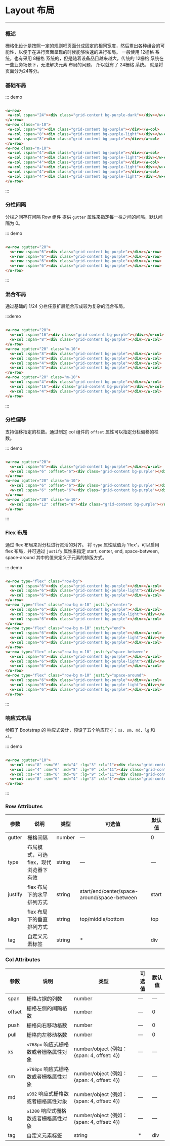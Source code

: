 # Layout 布局
----

### 概述
栅格化设计是按照一定的规则吧页面分成固定的相同宽度，然后累出各种组合的可能性，以便于在进行页面呈现的时候能够快速的进行布局。
一般使用 12栅格 系统，也有采用 8栅格 系统的，但是随着设备品目越来越大，传统的 12栅格 系统在一些业务场景下，无法解决元素
布局的问题， 所以就有了 24栅格 系统。 就是将页面分为24等分。

### 基础布局

<div class="demo-block">
  <w-row>
    <w-col :span="24"><div class="grid-content bg-purple-dark"></div></w-col>
  </w-row>
  <w-row class="m-10">
    <w-col :span="8"><div class="grid-content bg-purple"></div></w-col>
    <w-col :span="8"><div class="grid-content bg-purple-light"></div></w-col>
    <w-col :span="8"><div class="grid-content bg-purple"></div></w-col>
  </w-row>
   <w-row class="m-10">
     <w-col :span="4"><div class="grid-content bg-purple"></div></w-col>
     <w-col :span="4"><div class="grid-content bg-purple-light"></div></w-col>
     <w-col :span="4"><div class="grid-content bg-purple"></div></w-col>
     <w-col :span="4"><div class="grid-content bg-purple-light"></div></w-col>
     <w-col :span="4"><div class="grid-content bg-purple"></div></w-col>
     <w-col :span="4"><div class="grid-content bg-purple-light"></div></w-col>
   </w-row>
</div>


::: demo
```html

<w-row>
 <w-col :span="24"><div class="grid-content bg-purple-dark"></div></w-col>
</w-row>
<w-row class="m-10">
 <w-col :span="8"><div class="grid-content bg-purple"></div></w-col>
 <w-col :span="8"><div class="grid-content bg-purple-light"></div></w-col>
 <w-col :span="8"><div class="grid-content bg-purple"></div></w-col>
</w-row>
<w-row class="m-10">
 <w-col :span="4"><div class="grid-content bg-purple"></div></w-col>
 <w-col :span="4"><div class="grid-content bg-purple-light"></div></w-col>
 <w-col :span="4"><div class="grid-content bg-purple"></div></w-col>
 <w-col :span="4"><div class="grid-content bg-purple-light"></div></w-col>
 <w-col :span="4"><div class="grid-content bg-purple"></div></w-col>
 <w-col :span="4"><div class="grid-content bg-purple-light"></div></w-col>
</w-row>

```
:::


### 分栏间隔

分栏之间存在间隔
Row 组件 提供 ```gutter``` 属性来指定每一栏之间的间隔，默认间隔为 0。

<div class = "demo-block">
  <w-row :gutter="20">
    <w-col :span="6"><div class="grid-content bg-purple"></div></w-col>
    <w-col :span="6"><div class="grid-content bg-purple"></div></w-col>
    <w-col :span="6"><div class="grid-content bg-purple"></div></w-col>
    <w-col :span="6"><div class="grid-content bg-purple"></div></w-col>
  <w-row>
</div>

::: demo

```html

<w-row :gutter="20">
  <w-row :span="6"><div class="grid-content bg-purple"></div></w-row>
  <w-row :span="6"><div class="grid-content bg-purple"></div></w-row>
  <w-row :span="6"><div class="grid-content bg-purple"></div></w-row>
  <w-row :span="6"><div class="grid-content bg-purple"></div></w-row>
</w-row>

```

:::

### 混合布局

通过基础的 1/24 分栏任意扩展组合形成较为复杂的混合布局。

<div class="demo-block">
  <w-row :gutter="20">
    <w-col :span="16"><div class="grid-content bg-purple"></div></w-col>
    <w-col :span="8"><div class="grid-content bg-purple"></div></w-col>
  </w-row>
  <w-row :gutter="20" class="m-10">
    <w-col :span="8"><div class="grid-content bg-purple"></div></w-col>
    <w-col :span="8"><div class="grid-content bg-purple"></div></w-col>
    <w-col :span="4"><div class="grid-content bg-purple"></div></w-col>
    <w-col :span="4"><div class="grid-content bg-purple"></div></w-col>
  </w-row>
  <w-row :gutter="20" class="m-10">
    <w-col :span="4"><div class="grid-content bg-purple"></div></w-col>
    <w-col :span="16"><div class="grid-content bg-purple"></div></w-col>
    <w-col :span="4"><div class="grid-content bg-purple"></div></w-col>
  </w-row>
</div>

:::demo

```html

<w-row :gutter="20">
  <w-col :span="16"><div class="grid-content bg-purple"></div></w-col>
  <w-col :span="8"><div class="grid-content bg-purple"></div></w-col>
</w-row>
<w-row :gutter="20" class="m-10">
  <w-col :span="8"><div class="grid-content bg-purple"></div></w-col>
  <w-col :span="8"><div class="grid-content bg-purple"></div></w-col>
  <w-col :span="4"><div class="grid-content bg-purple"></div></w-col>
  <w-col :span="4"><div class="grid-content bg-purple"></div></w-col>
</w-row>
<w-row :gutter="20" class="m-10">
  <w-col :span="4"><div class="grid-content bg-purple"></div></w-col>
  <w-col :span="16"><div class="grid-content bg-purple"></div></w-col>
  <w-col :span="4"><div class="grid-content bg-purple"></div></w-col>
</w-row>

```

:::

### 分栏偏移

支持偏移指定的栏数。通过制定 col 组件的 ```offset``` 属性可以指定分栏偏移的栏数。

<div class="demo-block">
  <w-row :gutter="20">
    <w-col :span="6"><div class="grid-content bg-purple"></div></w-col>
    <w-col :span="6" :offset="6"><div class="grid-content bg-purple"></div></w-col>
  </w-row>
  <w-row :gutter="20" class="m-10">
    <w-col :span="6" :offset="6"><div class="grid-content bg-purple"></div></w-col>
    <w-col :span="6" :offset="6"><div class="grid-content bg-purple"></div></w-col>
  </w-row>
  <w-row :gutter="20" class="m-10">
    <w-col :span="12" :offset="6"><div class="grid-content bg-purple"></div></w-col>
  </w-row>
</div>

::: demo

```html

<w-row :gutter="20">
  <w-col :span="6"><div class="grid-content bg-purple"></div></w-col>
  <w-col :span="6" :offset="6"><div class="grid-content bg-purple"></div></w-col>
</w-row>
<w-row :gutter="20" class="m-10">
  <w-col :span="6" :offset="6"><div class="grid-content bg-purple"></div></w-col>
  <w-col :span="6" :offset="6"><div class="grid-content bg-purple"></div></w-col>
</w-row>
<w-row :gutter="20" class="m-10">
  <w-col :span="12" :offset="6"><div class="grid-content bg-purple"></div></w-col>
</w-row>

```

:::

### Flex 布局

通过 flex 布局来对分栏进行灵活的对齐。
将 ```type``` 属性赋值为 'flex'，可以启用 flex 布局，并可通过 ```justify``` 属性来指定 start, center, end, space-between, space-around 其中的值来定义子元素的排版方式。
<div class="demo-block">
  <w-row type="flex" class="row-bg">
    <w-col :span="6"><div class="grid-content bg-purple"></div></w-col>
    <w-col :span="6"><div class="grid-content bg-purple-light"></div></w-col>
    <w-col :span="6"><div class="grid-content bg-purple"></div></w-col>
  </w-row>
  <w-row type="flex" class="row-bg m-10" justify="center">
    <w-col :span="6"><div class="grid-content bg-purple"></div></w-col>
    <w-col :span="6"><div class="grid-content bg-purple-light"></div></w-col>
    <w-col :span="6"><div class="grid-content bg-purple"></div></w-col>
  </w-row>
  <w-row type="flex" class="row-bg m-10" justify="end">
    <w-col :span="6"><div class="grid-content bg-purple"></div></w-col>
    <w-col :span="6"><div class="grid-content bg-purple-light"></div></w-col>
    <w-col :span="6"><div class="grid-content bg-purple"></div></w-col>
  </w-row>
  <w-row type="flex" class="row-bg m-10" justify="space-between">
    <w-col :span="6"><div class="grid-content bg-purple"></div></w-col>
    <w-col :span="6"><div class="grid-content bg-purple-light"></div></w-col>
    <w-col :span="6"><div class="grid-content bg-purple"></div></w-col>
  </w-row>
  <w-row type="flex" class="row-bg m-10" justify="space-around">
    <w-col :span="6"><div class="grid-content bg-purple"></div></w-col>
    <w-col :span="6"><div class="grid-content bg-purple-light"></div></w-col>
    <w-col :span="6"><div class="grid-content bg-purple"></div></w-col>
  </w-row>
</div>

::: demo

```html

<w-row type="flex" class="row-bg">
  <w-col :span="6"><div class="grid-content bg-purple"></div></w-col>
  <w-col :span="6"><div class="grid-content bg-purple-light"></div></w-col>
  <w-col :span="6"><div class="grid-content bg-purple"></div></w-col>
</w-row>
<w-row type="flex" class="row-bg m-10" justify="center">
  <w-col :span="6"><div class="grid-content bg-purple"></div></w-col>
  <w-col :span="6"><div class="grid-content bg-purple-light"></div></w-col>
  <w-col :span="6"><div class="grid-content bg-purple"></div></w-col>
</w-row>
<w-row type="flex" class="row-bg m-10" justify="end">
  <w-col :span="6"><div class="grid-content bg-purple"></div></w-col>
  <w-col :span="6"><div class="grid-content bg-purple-light"></div></w-col>
  <w-col :span="6"><div class="grid-content bg-purple"></div></w-col>
</w-row>
<w-row type="flex" class="row-bg m-10" justify="space-between">
  <w-col :span="6"><div class="grid-content bg-purple"></div></w-col>
  <w-col :span="6"><div class="grid-content bg-purple-light"></div></w-col>
  <w-col :span="6"><div class="grid-content bg-purple"></div></w-col>
</w-row>
<w-row type="flex" class="row-bg m-10" justify="space-around">
  <w-col :span="6"><div class="grid-content bg-purple"></div></w-col>
  <w-col :span="6"><div class="grid-content bg-purple-light"></div></w-col>
  <w-col :span="6"><div class="grid-content bg-purple"></div></w-col>
</w-row>

```

:::


### 响应式布局

参照了 Bootstrap 的 响应式设计，预设了五个响应尺寸：```xs```、```sm```、```md```、```lg``` 和 ```xl```。
<div class="demo-block">
  <w-row :gutter="10">
    <w-col :xs="8" :sm="6" :md="4" :lg="3" :xl="1"><div class="grid-content bg-purple"></div></w-col>
    <w-col :xs="4" :sm="6" :md="8" :lg="9" :xl="11"><div class="grid-content bg-purple-light"></div></w-col>
    <w-col :xs="4" :sm="6" :md="8" :lg="9" :xl="11"><div class="grid-content bg-purple"></div></w-col>
    <w-col :xs="8" :sm="6" :md="4" :lg="3" :xl="1"><div class="grid-content bg-purple-light"></div></w-col>
  </w-row>
</div>


::: demo
```html

<w-row :gutter="10">
  <w-col :xs="8" :sm="6" :md="4" :lg="3" :xl="1"><div class="grid-content bg-purple"></div></w-col>
  <w-col :xs="4" :sm="6" :md="8" :lg="9" :xl="11"><div class="grid-content bg-purple-light"></div></w-col>
  <w-col :xs="4" :sm="6" :md="8" :lg="9" :xl="11"><div class="grid-content bg-purple"></div></w-col>
  <w-col :xs="8" :sm="6" :md="4" :lg="3" :xl="1"><div class="grid-content bg-purple-light"></div></w-col>
</w-row>

```
:::

### Row Attributes

| 参数      | 说明          | 类型      | 可选值                           | 默认值  |
|---------- |-------------- |---------- |--------------------------------  |-------- |
| gutter | 栅格间隔 | number | — | 0 |
| type | 布局模式，可选 flex，现代浏览器下有效 | string | — | — |
| justify | flex 布局下的水平排列方式 | string | start/end/center/space-around/space-between | start |
| align | flex 布局下的垂直排列方式 | string | top/middle/bottom | top |
| tag | 自定义元素标签 | string | * | div |

### Col Attributes
| 参数      | 说明          | 类型      | 可选值                           | 默认值  |
|---------- |-------------- |---------- |--------------------------------  |-------- |
| span | 栅格占据的列数 | number | — | — |
| offset | 栅格左侧的间隔格数 | number | — | 0 |
| push |  栅格向右移动格数 | number | — | 0 |
| pull |  栅格向左移动格数 | number | — | 0 |
| xs | `<768px` 响应式栅格数或者栅格属性对象 | number/object (例如： {span: 4, offset: 4}) | — | — |
| sm | `≥768px` 响应式栅格数或者栅格属性对象 | number/object (例如： {span: 4, offset: 4}) | — | — |
| md | `≥992` 响应式栅格数或者栅格属性对象 | number/object (例如： {span: 4, offset: 4}) | — | — |
| lg | `≥1200` 响应式栅格数或者栅格属性对象 | number/object (例如： {span: 4, offset: 4}) | — | — |
| tag | 自定义元素标签 | string | * | div |
